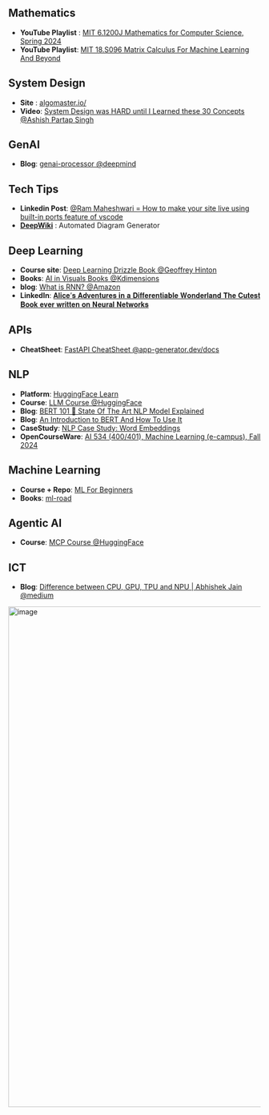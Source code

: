 

## Mathematics
- **YouTube Playlist** : [MIT 6.1200J Mathematics for Computer Science, Spring 2024](https://www.youtube.com/playlist?list=PLUl4u3cNGP61VNvICqk2HXJTonnKgAc9d)
- **YouTube Playlist**: [MIT 18.S096 Matrix Calculus For Machine Learning And Beyond](https://www.youtube.com/playlist?list=PLUl4u3cNGP62EaLLH92E_VCN4izBKK6OE)


## System Design
- **Site** : [algomaster.io/](https://algomaster.io/)
- **Video**: [System Design was HARD until I Learned these 30 Concepts @Ashish Partap Singh](https://www.youtube.com/watch?v=s9Qh9fWeOAk)

## GenAI
- **Blog**: [genai-processor @deepmind](https://developers.googleblog.com/en/genai-processors/)

## Tech Tips
- **Linkedin Post**: [@Ram Maheshwari = How to make your site live using built-in ports feature of vscode](https://www.linkedin.com/posts/rammcodes_html-css-javascript-ugcPost-7347161529860907008-mklg?utm_source=share&utm_medium=member_desktop&rcm=ACoAAEQCkOUBNA-E4AXpsYEvBxIlzGaGNCumDt4)
- **[DeepWiki](https://deepwiki.com/nadirhussainnn/nlp-py-autocompletion/2-system-architecture)** : Automated Diagram Generator 

## Deep Learning
- **Course site**: [Deep Learning Drizzle Book @Geoffrey Hinton](https://deep-learning-drizzle.github.io/)
-  **Books**: [AI in Visuals Books @Kdimensions](https://kdimensions.com/)
- **blog**: [What is RNN? @Amazon](https://aws.amazon.com/what-is/recurrent-neural-network/)
- **LinkedIn**: [𝐀𝐥𝐢𝐜𝐞’𝐬 𝐀𝐝𝐯𝐞𝐧𝐭𝐮𝐫𝐞𝐬 𝐢𝐧 𝐚 𝐃𝐢𝐟𝐟𝐞𝐫𝐞𝐧𝐭𝐢𝐚𝐛𝐥𝐞 𝐖𝐨𝐧𝐝𝐞𝐫𝐥𝐚𝐧𝐝 𝐓𝐡𝐞 𝐂𝐮𝐭𝐞𝐬𝐭 𝐁𝐨𝐨𝐤 𝐞𝐯𝐞𝐫 𝐰𝐫𝐢𝐭𝐭𝐞𝐧 𝐨𝐧 𝐍𝐞𝐮𝐫𝐚𝐥 𝐍𝐞𝐭𝐰𝐨𝐫𝐤𝐬](https://www.linkedin.com/posts/iamarifalam_deep-learning-adventures-book-ugcPost-7347247607959719936-v51E?utm_source=share&utm_medium=member_desktop&rcm=ACoAAEQCkOUBNA-E4AXpsYEvBxIlzGaGNCumDt4)



## APIs
- **CheatSheet**: [FastAPI CheatSheet @app-generator.dev/docs](https://app-generator.dev/docs/technologies/fastapi/cheatsheet.html)



## NLP
- **Platform**: [HuggingFace Learn](https://huggingface.co/learn)
- **Course**: [LLM Course @HuggingFace](https://huggingface.co/learn/llm-course/chapter0/1?fw=pt)
- **Blog**: [BERT 101 🤗 State Of The Art NLP Model Explained](https://huggingface.co/blog/bert-101)
- **Blog**: [An Introduction to BERT And How To Use It](https://wandb.ai/mukilan/BERT_Sentiment_Analysis/reports/An-Introduction-to-BERT-And-How-To-Use-It--VmlldzoyNTIyOTA1)
- **CaseStudy**: [NLP Case Study: Word Embeddings](https://web.engr.oregonstate.edu/~huanlian/teaching/ML/2024fall/unit4/word_embeddings.html#exploration-4.2-nlp-case-study-word-embeddings)
- **OpenCourseWare**: [AI 534 (400/401), Machine Learning (e-campus), Fall 2024](https://web.engr.oregonstate.edu/~huanlian/teaching/ML/2024fall/)


## Machine Learning
- **Course + Repo**: [ML For Beginners](https://github.com/microsoft/ML-For-Beginners)
- **Books**: [ml-road](https://github.com/yanshengjia/ml-road)


## Agentic AI
- **Course**: [MCP Course @HuggingFace](https://huggingface.co/learn/mcp-course/unit0/introduction)



## ICT 
- **Blog**: [Difference between CPU, GPU, TPU and NPU | Abhishek Jain @medium](https://medium.com/@abhishekjainindore24/difference-between-cpu-gpu-tpu-and-npu-09fca09f0bb6)

<img width="800" height="1000" alt="image" src="https://github.com/user-attachments/assets/90c0ab0f-d410-4ef5-ada3-8ce21e2ae056" />

